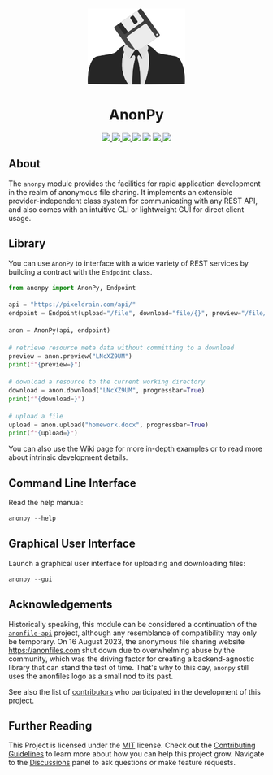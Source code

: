 <div align="center">
  <a href="https://github.com/advanced-systems/anonpy" title="Project Logo">
    <img height="150" style="margin-top:15px" src="https://raw.githubusercontent.com/advanced-systems/anonpy/master/logo.svg">
  </a>
  <h1>AnonPy</h1>
  <div>
    <a href="https://github.com/Advanced-Systems/anonpy/actions/workflows/python-build-test.yml" target="_blank" title="Python Build Test">
        <img src="https://github.com/Advanced-Systems/anonpy/actions/workflows/python-build-test.yml/badge.svg">
    </a>
    <a href="https://github.com/Advanced-Systems/anonpy/actions/workflows/codeql.yml" target="_blank" title="Code QL">
        <img src="https://github.com/Advanced-Systems/anonpy/actions/workflows/codeql.yml/badge.svg">
    </a>
    <a href="https://codecov.io/gh/Advanced-Systems/anonpy" target="_blank" title="Code Coverage">
        <img src="https://codecov.io/gh/Advanced-Systems/anonpy/graph/badge.svg?token=64NLA38DP4">
    </a>
    <a title="Downloads per Month">
        <img src="https://img.shields.io/pypi/dm/anonpy">
    </a>
    <a title="Supported Python Versions">
        <img src="https://img.shields.io/pypi/pyversions/anonpy">
    </a>
    <a href="https://github.com/Advanced-Systems/anonpy" title="Release Version">
        <img src="https://img.shields.io/pypi/v/anonpy?color=blue&label=Release">
    </a>
    <a href="https://github.com/Advanced-Systems/anonpy/blob/master/LICENSE" target="_blank" title="License">
        <img src="https://img.shields.io/badge/License-MIT-blue.svg">
    </a>
  </div>
</div>

## About

The `anonpy` module provides the facilities for rapid application development in
the realm of anonymous file sharing. It implements an extensible provider-independent
class system for communicating with any REST API, and also comes with an intuitive
CLI or lightweight GUI for direct client usage.

## Library

You can use `AnonPy` to interface with a wide variety of REST services by
building a contract with the `Endpoint` class.

```python
from anonpy import AnonPy, Endpoint

api = "https://pixeldrain.com/api/"
endpoint = Endpoint(upload="/file", download="file/{}", preview="/file/{}/info")

anon = AnonPy(api, endpoint)

# retrieve resource meta data without committing to a download
preview = anon.preview("LNcXZ9UM")
print(f"{preview=}")

# download a resource to the current working directory
download = anon.download("LNcXZ9UM", progressbar=True)
print(f"{download=}")

# upload a file
upload = anon.upload("homework.docx", progressbar=True)
print(f"{upload=}")
```

You can also use the [Wiki](https://github.com/Advanced-Systems/anonpy/wiki)
page for more in-depth examples or to read more about intrinsic development details.

## Command Line Interface

Read the help manual:

```powershell
anonpy --help
```

## Graphical User Interface

Launch a graphical user interface for uploading and downloading files:

```powershell
anonpy --gui
```

## Acknowledgements

Historically speaking, this module can be considered a continuation of the
[`anonfile-api`](https://github.com/nstrydom2/anonfile-api/) project, although
any resemblance of compatibility may only be temporary. On 16 August 2023, the
anonymous file sharing website <https://anonfiles.com> shut down due to overwhelming
abuse by the community, which was the driving factor for creating a backend-agnostic
library that can stand the test of time. That's why to this day, `anonpy` still
uses the anonfiles logo as a small nod to its past.

See also the list of [contributors](https://github.com/Advanced-Systems/anonpy/contributors)
who participated in the development of this project.

## Further Reading

This Project is licensed under the [MIT](https://github.com/Advanced-Systems/anonpy/blob/master/LICENSE) license.
Check out the [Contributing Guidelines](https://github.com/Advanced-Systems/anonpy/blob/master/CONTRIBUTING.md)
to learn more about how you can help this project grow.
Navigate to the [Discussions](https://github.com/Advanced-Systems/anonpy/discussions)
panel to ask questions or make feature requests.
